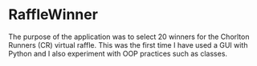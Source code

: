 # RaffleWinner
The purpose of the application was to select 20 winners for the Chorlton Runners (CR) virtual raffle. This was the first time I have used a GUI with Python and I also experiment with OOP practices such as classes.
